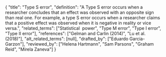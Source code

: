 {
    "title": "Type S error",
    "definition": "A Type S error occurs when a researcher concludes that an effect was observed with an opposite sign than real one. For example, a type S error occurs when a researcher claims that a positive effect was observed when it is negative in reality or vice versa.",
    "related_terms": ["Statistical  power", "Type M error", "Type I error", "Type II error"],
    "references": ["Gelman and Carlin (2014)", "Lu et al. (2018)"],
    "alt_related_terms": [null],
    "drafted_by": ["Eduardo Garcia-Garzon"],
    "reviewed_by": ["Helena Hartmann", "Sam Parsons", "Graham Reid", "Mirela Zaneva"]
  }
